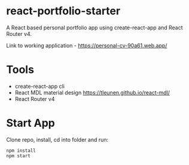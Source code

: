 # react-portfolio-starter

A React based personal portfolio app using create-react-app and React Router v4.

Link to working application - https://personal-cv-90a61.web.app/

# Tools

- create-react-app cli
- React MDL material design https://tleunen.github.io/react-mdl/
- React Router v4

# Start App

Clone repo, install, cd into folder and run:

```git
npm install
npm start
```
